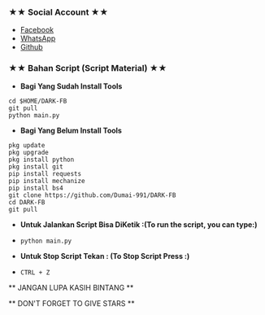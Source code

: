 ### ★★ Social Account ★★
* [Facebook](m.facebook.com/llovexnxx)
* [WhatsApp](https://wa.me/6283893415477)
* [Github](github.com/Dumai-991)

### ★★ Bahan Script (Script Material) ★★
* **Bagi Yang Sudah Install Tools**
```
cd $HOME/DARK-FB
git pull
python main.py
```

* **Bagi Yang Belum Install Tools**
```
pkg update
pkg upgrade
pkg install python
pkg install git
pip install requests
pip install mechanize
pip install bs4
git clone https://github.com/Dumai-991/DARK-FB
cd DARK-FB
git pull
```

* **Untuk Jalankan Script Bisa DiKetik :(To run the script, you can type:)**
* ```python main.py```

* **Untuk Stop Script Tekan : (To Stop Script Press :)**
* ```CTRL + Z```

** JANGAN LUPA KASIH BINTANG **

** DON'T FORGET TO GIVE STARS **
